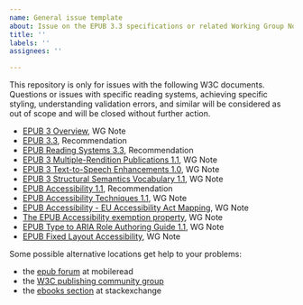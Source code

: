 ```yaml
---
name: General issue template
about: Issue on the EPUB 3.3 specifications or related Working Group Notes
title: ''
labels: ''
assignees: ''

---
```

This repository is only for issues with the following W3C documents. Questions or issues with specific reading systems, achieving specific styling, understanding validation errors, and similar will be considered as out of scope and will be closed without further action.

* [EPUB 3 Overview](https://www.w3.org/TR/epub-overview-33/), WG Note
* [EPUB 3.3](https://www.w3.org/TR/epub-33/), Recommendation
* [EPUB Reading Systems 3.3](https://www.w3.org/TR/epub-rs-33/), Recommendation
* [EPUB 3 Multiple-Rendition Publications 1.1](https://www.w3.org/TR/epub-multi-rend-11/), WG Note
* [EPUB 3 Text-to-Speech Enhancements 1.0](https://www.w3.org/TR/epub-tts-10/), WG Note
* [EPUB 3 Structural Semantics Vocabulary 1.1](https://www.w3.org/TR/epub-ssv-11/), WG Note
* [EPUB Accessibility 1.1](https://www.w3.org/TR/epub-a11y-11/), Recommendation
* [EPUB Accessibility Techniques 1.1](https://www.w3.org/TR/epub-a11y-tech-11/), WG Note
* [EPUB Accessibility - EU Accessibility Act Mapping](https://www.w3.org/TR/epub-a11y-eaa-mapping/), WG Note
* [The EPUB Accessibility exemption property](https://www.w3.org/TR/epub-a11y-exemption/), WG Note
* [EPUB Type to ARIA Role Authoring Guide 1.1](https://www.w3.org/TR/epub-aria-authoring-11/), WG Note
* [EPUB Fixed Layout Accessibility](https://www.w3.org/TR/epub-fxl-a11y/), WG Note


Some possible alternative locations get help to your problems:

* the [epub forum](https://www.mobileread.com/forums/forumdisplay.php?f=179) at mobileread
* the [W3C publishing community group](https://github.com/w3c/publishingcg/issues)
* the [ebooks section](https://ebooks.stackexchange.com/questions/tagged/epub) at stackexchange

